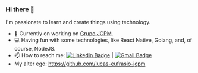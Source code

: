 ### Hi there 👋

I'm passionate to learn and create things using technology.

- 🌱 Currently on working on [Grupo JCPM](https://www.jcpm.com.br/).
- :computer: Having fun with some technologies, like React Native, Golang, and, of course, NodeJS.
- 📫 How to reach me: [![Linkedin Badge](https://img.shields.io/badge/-Lucas%20William-blue?style=flat-square&logo=Linkedin&logoColor=white&link=https://linkedin.com/in/lucaswilliameufrasio/)](https://linkedin.com/in/lucaswilliameufrasio/)
| 
[![Gmail Badge](https://img.shields.io/badge/-lucaswilliameufrasio@gmail.com-c14438?style=flat-square&logo=Gmail&logoColor=white&link=mailto:lucaswilliameufrasio@gmail.com)](mailto:lucaswilliameufrasio@gmail.com)
- My alter ego: https://github.com/lucas-eufrasio-jcpm

